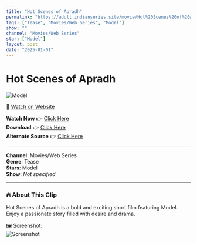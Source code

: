 ```yaml
---
title: "Hot Scenes of Apradh"
permalink: "https://adult.indianseries.site/movie/Hot%20Scenes%20of%20Apradh"
tags: ["Tease", "Movies/Web Series", "Model"]
show: ""
channel: "Movies/Web Series"
star: ["Model"]
layout: post
date: "2025-01-01"
---
```


# Hot Scenes of Apradh

![Model](https://shorts.desisins.com/wp-content/uploads/2024/08/Apradh-DesiSins.com_.jpg)

🔗 [Watch on Website](https://adult.indianseries.site/movie/Hot%20Scenes%20of%20Apradh)

**Watch Now** 👉 [Click Here](https://adult.indianseries.site/movie/Hot%20Scenes%20of%20Apradh)  
**Download** 👉 [Click Here](https://adult.indianseries.site/movie/Hot%20Scenes%20of%20Apradh)  
**Alternate Source** 👉 [Click Here](https://adult.indianseries.site/movie/Hot%20Scenes%20of%20Apradh)

---

**Channel**: Movies/Web Series  
**Genre**: Tease  
**Stars**: Model  
**Show**: *Not specified*

---

### 🔥 About This Clip

Hot Scenes of Apradh is a bold and exciting short film featuring Model. Enjoy a passionate story filled with desire and drama.
 
🖼️ Screenshot:  
![Screenshot](https://shorts.desisins.com/wp-content/uploads/2024/08/Apradh-DesiSins.com_.jpg)
